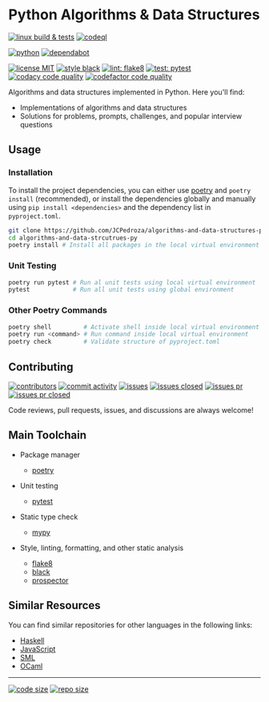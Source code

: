 # Python Algorithms & Data Structures

[![linux build & tests][13]][14]
[![codeql][15]][16]

[![python][19]][20]
[![dependabot][21]][22]

[![license MIT][9]][10]
[![style black][11]][12]
[![lint: flake8][1]][2]
[![test: pytest][3]][4]
[![codacy code quality][5]][6]
[![codefactor code quality][7]][8]

Algorithms and data structures implemented in Python. Here you'll find:

- Implementations of algorithms and data structures
- Solutions for problems, prompts, challenges, and popular interview questions

## Usage

### Installation

To install the project dependencies, you can either use [poetry][80] and
`poetry install` (recommended), or install the dependencies globally and manually using
`pip install <dependencies>` and the dependency list in `pyproject.toml`.

```bash
git clone https://github.com/JCPedroza/algorithms-and-data-structures-py.git
cd algorithms-and-data-strcutrues-py
poetry install # Install all packages in the local virtual environment
```

### Unit Testing

```bash
poetry run pytest # Run al unit tests using local virtual environment
pytest            # Run all unit tests using global environment
```

### Other Poetry Commands

```bash
poetry shell         # Activate shell inside local virtual environment
poetry run <command> # Run command inside local virtual environment
poetry check         # Validate structure of pyproject.toml
```

## Contributing

[![contributors][25]][26]
[![commit activity][27]][28]
[![issues][29]][30]
[![issues closed][31]][32]
[![issues pr][33]][34]
[![issues pr closed][35]][36]

Code reviews, pull requests, issues, and discussions are always welcome!

## Main Toolchain

- Package manager
  - [poetry][80]

- Unit testing
  - [pytest][81]

- Static type check
  - [mypy][82]

- Style, linting, formatting, and other static analysis
  - [flake8][83]
  - [black][85]
  - [prospector][84]

## Similar Resources

You can find similar repositories for other languages in the following links:

- [Haskell][103]
- [JavaScript][101]
- [SML][104]
- [OCaml][102]

---

[![code size][53]][54]
[![repo size][55]][56]

[1]: https://img.shields.io/badge/lint-flake8-blue.svg
[2]: http://flake8.pycqa.org/
[3]: https://img.shields.io/badge/test-pytest-blue.svg
[4]: https://docs.pytest.org/
[5]: https://app.codacy.com/project/badge/Grade/7ffcb99f0c674b2abab6c7ed4915a280
[6]: https://www.codacy.com/gh/JCPedroza/algorithms-and-data-structures-py/dashboard?utm_source=github.com&amp;utm_medium=referral&amp;utm_content=JCPedroza/algorithms-and-data-structures-py&amp;utm_campaign=Badge_Grade
[7]: https://www.codefactor.io/repository/github/jcpedroza/algorithms-and-data-structures-py/badge
[8]: https://www.codefactor.io/repository/github/jcpedroza/algorithms-and-data-structures-py
[9]: https://badgen.net/github/license/JCPedroza/algorithms-and-data-structures-py
[10]: https://opensource.org/licenses/MIT
[11]: https://img.shields.io/badge/code%20style-black-000000.svg
[12]: https://github.com/psf/black
[13]: https://github.com/JCPedroza/algorithms-and-data-structures-py/actions/workflows/linux.yml/badge.svg
[14]: https://github.com/JCPedroza/algorithms-and-data-structures-py/actions/workflows/linux.yml
[15]: https://github.com/JCPedroza/algorithms-and-data-structures-py/actions/workflows/codeql.yml/badge.svg
[16]: https://github.com/JCPedroza/algorithms-and-data-structures-py/actions/workflows/codeql.yml

[19]: https://img.shields.io/badge/python-3670A0?style=for-the-badge&logo=python&logoColor=ffdd54
[20]: https://github.com/python/cpython
[21]: https://img.shields.io/badge/dependabot-025E8C?style=for-the-badge&logo=dependabot&logoColor=white
[22]: https://github.com/JCPedroza/algorithms-and-data-structures-py/blob/main/.github/dependabot.yml

[25]: https://img.shields.io/github/contributors/JCPedroza/algorithms-and-data-structures-py
[26]: https://github.com/JCPedroza/algorithms-and-data-structures-py/graphs/contributors
[27]: https://img.shields.io/github/commit-activity/m/JCPedroza/algorithms-and-data-structures-py
[28]: https://github.com/JCPedroza/algorithms-and-data-structures-py/graphs/commit-activity
[29]: https://img.shields.io/github/issues-raw/JCPedroza/algorithms-and-data-structures-py
[30]: https://github.com/JCPedroza/algorithms-and-data-structures-py/issues
[31]: https://img.shields.io/github/issues-closed-raw/JCPedroza/algorithms-and-data-structures-py
[32]: https://github.com/JCPedroza/algorithms-and-data-structures-py/issues
[33]: https://img.shields.io/github/issues-pr-raw/JCPedroza/algorithms-and-data-structures-py
[34]: https://github.com/JCPedroza/algorithms-and-data-structures-py/pulls
[35]: https://img.shields.io/github/issues-pr-closed-raw/JCPedroza/algorithms-and-data-structures-py
[36]: https://github.com/JCPedroza/algorithms-and-data-structures-py/pulls

[51]: https://img.shields.io/tokei/lines/github/jcpedroza/algorithms-and-data-structures-py
[52]: https://img.shields.io/tokei/lines/github/jcpedroza/algorithms-and-data-structures-py
[53]: https://img.shields.io/github/languages/code-size/jcpedroza/algorithms-and-data-structures-py
[54]: https://img.shields.io/github/languages/code-size/jcpedroza/algorithms-and-data-structures-py
[55]: https://img.shields.io/github/repo-size/jcpedroza/algorithms-and-data-structures-py
[56]: https://img.shields.io/github/repo-size/jcpedroza/algorithms-and-data-structures-py

[80]: https://python-poetry.org/
[81]: https://docs.pytest.org
[82]: http://mypy-lang.org/
[83]: https://flake8.pycqa.org/
[84]: https://prospector.landscape.io/en/master/
[85]: https://black.readthedocs.io/en/stable/the_black_code_style/index.html

[101]: https://github.com/JCPedroza/algorithms-and-data-structures-js
[102]: https://github.com/JCPedroza/algorithms-and-data-structures-ocaml
[103]: https://github.com/JCPedroza/algorithms-and-data-structures-hs
[104]: https://github.com/JCPedroza/algorithms-and-data-structures-sml
